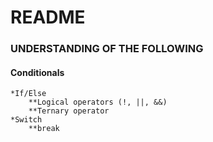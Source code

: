 # README

### UNDERSTANDING OF THE FOLLOWING

#### Conditionals

    *If/Else
        **Logical operators (!, ||, &&)
        **Ternary operator
    *Switch
        **break

